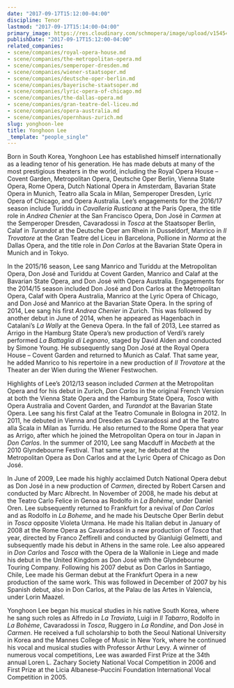 ```yaml
---
date: "2017-09-17T15:12:00-04:00"
discipline: Tenor
lastmod: "2017-09-17T15:14:00-04:00"
primary_image: https://res.cloudinary.com/schmopera/image/upload/v1545409169/media/webhook-uploads/1505675368103/LEE-Yonghoon-1030x687.jpg.jpg
publishDate: "2017-09-17T15:12:00-04:00"
related_companies:
- scene/companies/royal-opera-house.md
- scene/companies/the-metropolitan-opera.md
- scene/companies/semperoper-dresden.md
- scene/companies/wiener-staatsoper.md
- scene/companies/deutsche-oper-berlin.md
- scene/companies/bayerische-staatsoper.md
- scene/companies/lyric-opera-of-chicago.md
- scene/companies/the-dallas-opera.md
- scene/companies/gran-teatre-del-liceu.md
- scene/companies/opera-australia.md
- scene/companies/opernhaus-zurich.md
slug: yonghoon-lee
title: Yonghoon Lee
_template: "people_single"
---
```


Born in South Korea, Yonghoon Lee has established himself internationally as a leading tenor of his generation. He has made debuts at many of the most prestigious theaters in the world, including the Royal Opera House – Covent Garden, Metropolitan Opera, Deutsche Oper Berlin, Vienna State Opera, Rome Opera, Dutch National Opera in Amsterdam, Bavarian State Opera in Munich, Teatro alla Scala in Milan, Semperoper Dresden, Lyric Opera of Chicago, and Opera Australia. Lee’s engagements for the 2016/17 season include Turiddu in *Cavalleria Rusticana* at the Paris Opera, the title role in *Andrea Chenier* at the San Francisco Opera, Don José in *Carmen* at the Semperoper Dresden, Cavaradossi in *Tosca* at the Staatsoper Berlin, Calaf in *Turandot* at the Deutsche Oper am Rhein in Dusseldorf, Manrico in *Il Trovatore* at the Gran Teatre del Liceu in Barcelona, Pollione in *Norma* at the Dallas Opera, and the title role in *Don Carlos* at the Bavarian State Opera in Munich and in Tokyo.

In the 2015/16 season, Lee sang Manrico and Turiddu at the Metropolitan Opera, Don José and Turiddu at Covent Garden, Manrico and Calaf at the Bavarian State Opera, and Don José with Opera Australia. Engagements for the 2014/15 season included Don José and Don Carlos at the Metropolitan Opera, Calaf with Opera Australia, Manrico at the Lyric Opera of Chicago, and Don José and Manrico at the Bavarian State Opera. In the spring of 2014, Lee sang his first *Andrea Chenier* in Zurich. This was followed by another debut in June of 2014, when he appeared as Hagenbach in Catalani’s *La Wally* at the Geneva Opera. In the fall of 2013, Lee starred as Arrigo in the Hamburg State Opera’s new production of Verdi’s rarely performed *La Battaglia di Legnano*, staged by David Alden and conducted by Simone Young. He subsequently sang Don José at the Royal Opera House – Covent Garden and returned to Munich as Calaf. That same year, he added Manrico to his repertoire in a new production of *Il Trovatore* at the Theater an der Wien during the Wiener Festwochen.

Highlights of Lee’s 2012/13 season included *Carmen* at the Metropolitan Opera and for his debut in Zurich, *Don Carlos* in the original French Version at both the Vienna State Opera and the Hamburg State Opera, *Tosca* with Opera Australia and Covent Garden, and *Turandot* at the Bavarian State Opera. Lee sang his first Calaf at the Teatro Comunale in Bologna in 2012. In 2011, he debuted in Vienna and Dresden as Cavaradossi and at the Teatro alla Scala in Milan as Turridu. He also returned to the Rome Opera that year as Arrigo, after which he joined the Metropolitan Opera on tour in Japan in *Don Carlos*. In the summer of 2010, Lee sang Macduff in *Macbeth* at the 2010 Glyndebourne Festival. That same year, he debuted at the Metropolitan Opera as Don Carlos and at the Lyric Opera of Chicago as Don José.

In June of 2009, Lee made his highly acclaimed Dutch National Opera debut as Don José in a new production of *Carmen*, directed by Robert Carsen and conducted by Marc Albrecht. In November of 2008, he made his debut at the Teatro Carlo Felice in Genoa as Rodolfo in *La Bohème*, under Daniel Oren. Lee subsequently returned to Frankfurt for a revival of *Don Carlos* and as Rodolfo in *La Boheme*, and he made his Deutsche Oper Berlin debut in *Tosca* opposite Violeta Urmana. He made his Italian debut in January of 2008 at the Rome Opera as Cavaradossi in a new production of *Tosca* that year, directed by Franco Zeffirelli and conducted by Gianluigi Gelmetti, and subsequently made his debut in Athens in the same role. Lee also appeared in *Don Carlos* and *Tosca* with the Opera de la Wallonie in Liege and made his debut in the United Kingdom as Don José with the Glyndebourne Touring Company. Following his 2007 debut as Don Carlos in Santiago, Chile, Lee made his German debut at the Frankfurt Opera in a new production of the same work. This was followed in December of 2007 by his Spanish debut, also in Don Carlos, at the Palau de las Artes in Valencia, under Lorin Maazel.

Yonghoon Lee began his musical studies in his native South Korea, where he sang such roles as Alfredo in *La Traviata*, Luigi in *Il Tabarro*, Rodolfo in *La Bohème*, Cavaradossi in *Tosca*, Ruggero in *La Rondine*, and Don José in *Carmen*. He received a full scholarship to both the Seoul National University in Korea and the Mannes College of Music in New York, where he continued his vocal and musical studies with Professor Arthur Levy. A winner of numerous vocal competitions, Lee was awarded First Prize at the 34th annual Loren L. Zachary Society National Vocal Competition in 2006 and First Prize at the Licia Albanese-Puccini Foundation International Vocal Competition in 2005.
